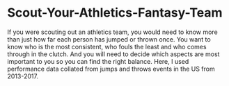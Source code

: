 # Scout-Your-Athletics-Fantasy-Team
If you were scouting out an athletics team, you would need to know more than just how far each person has jumped or thrown once. You want to know who is the most consistent, who fouls the least and who comes through in the clutch. And you will need to decide which aspects are most important to you so you can find the right balance. Here, I used performance data collated from jumps and throws events in the US from 2013-2017.

